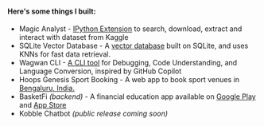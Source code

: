 
#### Here's some things I built:
- Magic Analyst - [IPython Extension](https://github.com/Datached/magic-analyst) to search, download, extract and interact with dataset from Kaggle
- SQLite Vector Database - A [vector database](https://github.com/DaveOkpare/sqlite_vector) built on SQLite, and uses KNNs for fast data retrieval.
- Wagwan CLI - [A CLI tool](https://github.com/DaveOkpare/wagwan-cli) for Debugging, Code Understanding, and Language Conversion, inspired by GitHub Copilot
- Hoops Genesis Sport Booking - A web app to book sport venues in [Bengaluru, India.](https://hoops-genesis-production.up.railway.app/)
- BasketFi _(backend)_ - A financial education app available on [Google Play](https://play.google.com/store/apps/details?id=com.basketfi.app) and [App Store](https://apps.apple.com/us/app/basketfi/id1668564672)
- Kobble Chatbot _(public release coming soon)_
